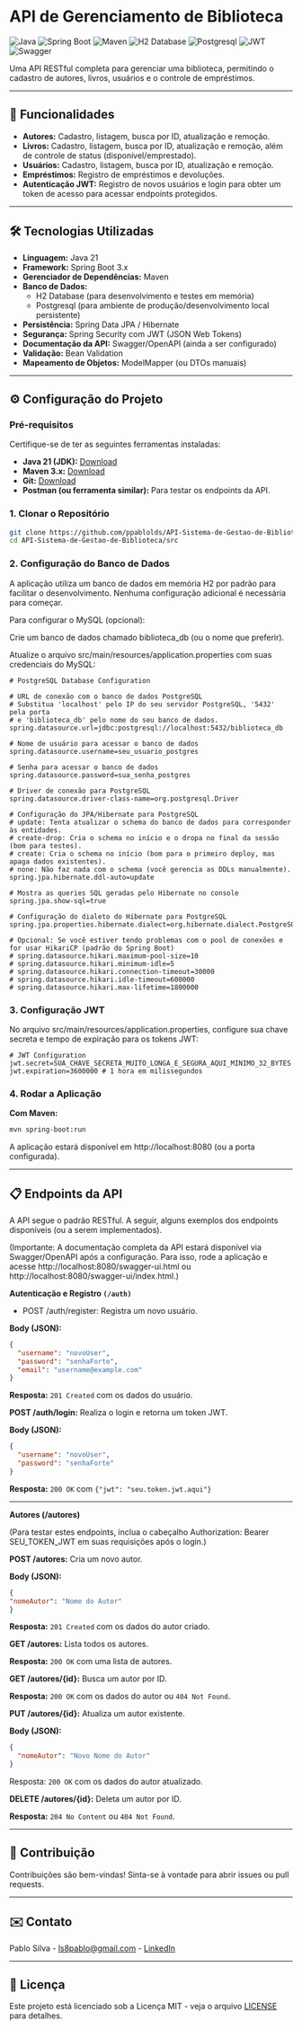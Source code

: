 # API de Gerenciamento de Biblioteca

![Java](https://img.shields.io/badge/Java-21-blue.svg)
![Spring Boot](https://img.shields.io/badge/Spring%20Boot-3.x-green.svg)
![Maven](https://img.shields.io/badge/Maven-3.x-orange.svg)
![H2 Database](https://img.shields.io/badge/H2%20Database-lightgray.svg)
![Postgresql](https://img.shields.io/badge/postgresql-logo.svg?style=flat&logo=postgresql&logoColor=white)
![JWT](https://img.shields.io/badge/JWT-black.svg?style=flat&logo=json-web-tokens)
![Swagger](https://img.shields.io/badge/Swagger-85EA2D.svg?style=flat&logo=swagger&logoColor=black)

Uma API RESTful completa para gerenciar uma biblioteca, permitindo o cadastro de autores, livros, usuários e o controle de empréstimos.

---

## 🚀 Funcionalidades

* **Autores:** Cadastro, listagem, busca por ID, atualização e remoção.
* **Livros:** Cadastro, listagem, busca por ID, atualização e remoção, além de controle de status (disponível/emprestado).
* **Usuários:** Cadastro, listagem, busca por ID, atualização e remoção.
* **Empréstimos:** Registro de empréstimos e devoluções.
* **Autenticação JWT:** Registro de novos usuários e login para obter um token de acesso para acessar endpoints protegidos.

---

## 🛠️ Tecnologias Utilizadas

* **Linguagem:** Java 21
* **Framework:** Spring Boot 3.x
* **Gerenciador de Dependências:** Maven
* **Banco de Dados:**
    * H2 Database (para desenvolvimento e testes em memória)
    * Postgresql (para ambiente de produção/desenvolvimento local persistente)
* **Persistência:** Spring Data JPA / Hibernate
* **Segurança:** Spring Security com JWT (JSON Web Tokens)
* **Documentação da API:** Swagger/OpenAPI (ainda a ser configurado)
* **Validação:** Bean Validation
* **Mapeamento de Objetos:** ModelMapper (ou DTOs manuais)

---

## ⚙️ Configuração do Projeto

### Pré-requisitos

Certifique-se de ter as seguintes ferramentas instaladas:

* **Java 21 (JDK):** [Download](https://www.oracle.com/java/technologies/downloads/)
* **Maven 3.x:** [Download](https://maven.apache.org/download.cgi)
* **Git:** [Download](https://git-scm.com/downloads)
* **Postman (ou ferramenta similar):** Para testar os endpoints da API.

### 1. Clonar o Repositório

```bash
git clone https://github.com/ppablolds/API-Sistema-de-Gestao-de-Biblioteca.git
cd API-Sistema-de-Gestao-de-Biblioteca/src
```

### 2. Configuração do Banco de Dados

A aplicação utiliza um banco de dados em memória H2 por padrão para facilitar o desenvolvimento. Nenhuma configuração adicional é necessária para começar.

Para configurar o MySQL (opcional):

Crie um banco de dados chamado biblioteca_db (ou o nome que preferir).

Atualize o arquivo src/main/resources/application.properties com suas credenciais do MySQL:

```application.properties
# PostgreSQL Database Configuration

# URL de conexão com o banco de dados PostgreSQL
# Substitua 'localhost' pelo IP do seu servidor PostgreSQL, '5432' pela porta
# e 'biblioteca_db' pelo nome do seu banco de dados.
spring.datasource.url=jdbc:postgresql://localhost:5432/biblioteca_db

# Nome de usuário para acessar o banco de dados
spring.datasource.username=seu_usuario_postgres

# Senha para acessar o banco de dados
spring.datasource.password=sua_senha_postgres

# Driver de conexão para PostgreSQL
spring.datasource.driver-class-name=org.postgresql.Driver

# Configuração do JPA/Hibernate para PostgreSQL
# update: Tenta atualizar o schema do banco de dados para corresponder às entidades.
# create-drop: Cria o schema no início e o dropa no final da sessão (bom para testes).
# create: Cria o schema no início (bom para o primeiro deploy, mas apaga dados existentes).
# none: Não faz nada com o schema (você gerencia as DDLs manualmente).
spring.jpa.hibernate.ddl-auto=update

# Mostra as queries SQL geradas pelo Hibernate no console
spring.jpa.show-sql=true

# Configuração do dialeto do Hibernate para PostgreSQL
spring.jpa.properties.hibernate.dialect=org.hibernate.dialect.PostgreSQLDialect

# Opcional: Se você estiver tendo problemas com o pool de conexões e for usar HikariCP (padrão do Spring Boot)
# spring.datasource.hikari.maximum-pool-size=10
# spring.datasource.hikari.minimum-idle=5
# spring.datasource.hikari.connection-timeout=30000
# spring.datasource.hikari.idle-timeout=600000
# spring.datasource.hikari.max-lifetime=1800000
```

### 3. Configuração JWT

No arquivo src/main/resources/application.properties, configure sua chave secreta e tempo de expiração para os tokens JWT:

```application.properties
# JWT Configuration
jwt.secret=SUA_CHAVE_SECRETA_MUITO_LONGA_E_SEGURA_AQUI_MINIMO_32_BYTES
jwt.expiration=3600000 # 1 hora em milissegundos
```

### 4. Rodar a Aplicação

**Com Maven:**
```bash
mvn spring-boot:run
```

A aplicação estará disponível em http://localhost:8080 (ou a porta configurada).

---

## 📋 Endpoints da API

A API segue o padrão RESTful. A seguir, alguns exemplos dos endpoints disponíveis (ou a serem implementados).

(Importante: A documentação completa da API estará disponível via Swagger/OpenAPI após a configuração. Para isso, rode a aplicação e acesse http://localhost:8080/swagger-ui.html ou http://localhost:8080/swagger-ui/index.html.)

**Autenticação e Registro ``(/auth)``**

 - POST /auth/register: Registra um novo usuário.

**Body (JSON):** 
````json
{
  "username": "novoUser",
  "password": "senhaForte",
  "email": "username@example.com"
}
````
**Resposta:** ``201 Created`` com os dados do usuário.

**POST /auth/login:** Realiza o login e retorna um token JWT.

**Body (JSON):** 
````json
{
  "username": "novoUser",
  "password": "senhaForte"
}
````
**Resposta:** ``200 OK`` com ``{"jwt": "seu.token.jwt.aqui"}``

---

**Autores (/autores)**

(Para testar estes endpoints, inclua o cabeçalho Authorization: Bearer SEU_TOKEN_JWT em suas requisições após o login.)

**POST /autores:** Cria um novo autor.

**Body (JSON):**
````json
{
"nomeAutor": "Nome do Autor"
}
````
**Resposta:** ``201 Created`` com os dados do autor criado.

**GET /autores:** Lista todos os autores.

**Resposta:** ``200 OK`` com uma lista de autores.

**GET /autores/{id}:** Busca um autor por ID.

**Resposta:** ``200 OK`` com os dados do autor ou ``404 Not Found``.

**PUT /autores/{id}:** Atualiza um autor existente.

**Body (JSON):**
````json
{
  "nomeAutor": "Novo Nome do Autor"
}
````

Resposta: ``200 OK`` com os dados do autor atualizado.

**DELETE /autores/{id}:** Deleta um autor por ID.

**Resposta:** ``204 No Content`` ou ``404 Not Found``.

---

## 🤝 Contribuição
Contribuições são bem-vindas! Sinta-se à vontade para abrir issues ou pull requests.

---

## ✉️ Contato
Pablo Silva - ls8pablo@gmail.com - [LinkedIn](https://linkedin.com/in/ppablolds)

---

## 📝 Licença
Este projeto está licenciado sob a Licença MIT - veja o arquivo [LICENSE](LICENSE.md) para detalhes.